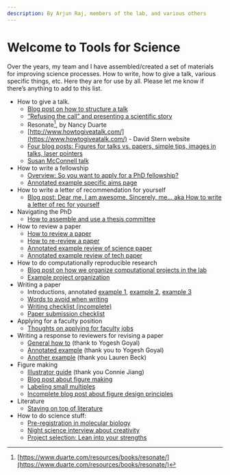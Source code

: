 ```yaml
---
description: By Arjun Raj, members of the lab, and various others
---
```


# Welcome to Tools for Science

Over the years, my team and I have assembled/created a set of materials for improving science processes. How to write, how to give a talk, various specific things, etc. Here they are for use by all. Please let me know if there’s anything to add to this list.

* How to give a talk.
  * [Blog post on how to structure a talk](group-1/blog-post-on-how-to-structure-a-talk.md)
  * [“Refusing the call” and presenting a scientific story](group-1/refusing-the-call-and-presenting-a-scientific-story.md)
  * Resonate[^1], by Nancy Duarte
  * [http://www.howtogiveatalk.com/](https://www.howtogiveatalk.com/) - David Stern website
  * [Four blog posts: Figures for talks vs. papers, simple tips, images in talks, laser pointers](group-1/four-blog-posts-figures-for-talks-vs.-papers-simple-tips-images-in-talks-laser-pointers.md)
  * [Susan McConnell talk](https://www.ibiology.org/professional-development/scientific-presentations/)
* How to write a fellowship
  * [Overview: So you want to apply for a PhD fellowship?](group-2/so-you-want-to-apply-for-a-phd-fellowship.md)
  * [Annotated example specific aims page](group-2/annotated-example-of-a-specific-aims-page.md)
* How to write a letter of recommendation for yourself
  * [Blog post: Dear me, I am awesome. Sincerely, me… aka How to write a letter of rec for yourself](dear-me-i-am-awesome.-sincerely-me...-aka-how-to-write-a-letter-of-rec-for-yourself.md)
* Navigating the PhD
  * [How to assemble and use a thesis committee](group-3/some-personal-opinions-on-how-to-assemble-and-best-use-a-thesis-committee.md)
* How to review a paper
  * [How to review a paper](http://rajlaboratory.blogspot.com/2014/04/how-to-review-paper.html)
  * [How to re-review a paper](http://rajlaboratory.blogspot.com/2014/04/how-to-re-review-paper.html)
  * [Annotated example review of science paper](https://docs.google.com/document/d/1unO4J36sfmfynFNjBbjkjIiwrdAh0rg9BAB7TKF0R\_M/edit)
  * [Annotated example review of tech paper](https://docs.google.com/document/d/1k-DCuiR0cDM4h04AQXFjViNF2A0V0MLtA9zu9e-JmcU/edit)
* How to do computationally reproducible research
  * [Blog post on how we organize computational projects in the lab](http://rajlaboratory.blogspot.com/2017/08/figure-scripting-and-how-we-organize.html)
  * [Example project organization](https://github.com/arjunrajlaboratory/example\_project)
* Writing a paper
  * Introductions, annotated [example 1](https://docs.google.com/document/d/1nqVYRTql1sgUNxT9RfE0SX0RiyH3QlgUZgX\_Jg6fsos/edit?usp=sharing), [example 2](https://docs.google.com/document/d/1lGpMFtW4x4GOx-TUmVD\_iguM-vh3nvdjNhN-R2PyXt8/edit?usp=sharing), [example 3](https://docs.google.com/document/d/1TEFLJpjwRiSM2E0gmiUg98sZFEigg\_8Pj4vblEh39xI/edit?usp=sharing)
  * [Words to avoid when writing](https://docs.google.com/document/d/1r6nDcF43esu3xBjmk3ERAmaEHKEB75\_HflSkk3zZhBk/edit)
  * [Writing checklist (incomplete)](https://docs.google.com/document/d/1DmoBuFUK6bJG9C5AM5B7i12GI2ew8egg2b-50DdgRFI/edit)
  * [Paper submission checklist](https://docs.google.com/document/d/1\_5R2c6WVjV5qi5profAlMHQd2LHhhXgzmYn\_htsJl4Q/edit?usp=sharing)
* Applying for a faculty position
  * [Thoughts on applying for faculty jobs](https://docs.google.com/document/u/0/d/1Yew6wb1PMDPanPyJIRspqFvYDcIe7FwwvmKheRy8XHI/edit)
* Writing a response to reviewers for revising a paper
  * [General how to](https://docs.google.com/document/d/1fIpY8d90g0BrTCc0AAxr3PCZHhdVZUYPDxiPqSVkKOk/edit) (thank to Yogesh Goyal)
  * [Annotated example](https://docs.google.com/document/d/17f4pyQ1kowgTOIM7mazbXV8uzp2Ev8jaDOYp7MPnYF8/edit) (thank you to Yogesh Goyal)
  * [Another example](https://drive.google.com/file/d/13d9x4V\_RowStgSjDMm8MpiKx\_xtlj5pV/view?usp=sharing) (thank you Lauren Beck)
* Figure making
  * [Illustrator guide](https://docs.google.com/document/d/1psC5olObkGHDfw3c7am9jpD2OdCN4lnCU\_QF26MAQmQ/edit#heading=h.or1to9c1y8il) (thank you Connie Jiang)
  * [Blog post about figure making](http://rajlaboratory.blogspot.com/2019/08/i-adobe-illustrator-for-scientific.html)
  * [Labeling small multiples](http://rajlaboratory.blogspot.com/2016/01/a-proposal-for-how-to-label-small.html)
  * [Incomplete blog post about figure design principles](https://docs.google.com/document/d/1RozjPwJO57FndomEKUEkG9XwDNeXWj1X24TKq5CMNa0/edit)
* Literature
  * [Staying on top of literature](https://docs.google.com/document/d/1QrDpIoOlQaUVjDnRCYqi\_2IYYeWWz6OxC1w4pY5sIQs/edit)
* How to do science stuff:
  * [Pre-registration in molecular biology](https://rajlaboratory.blogspot.com/2024/02/pre-registration-in-molecular-biology.html)
  * [Night science interview about creativity](https://nightscience.buzzsprout.com/1744020/8346595-arjun-raj-s-bag-of-tricks)
  * [Project selection: Lean into your strengths](https://rajlaboratory.blogspot.com/2024/06/project-choice-lean-into-your-strengths.html)

[^1]: [https://www.duarte.com/resources/books/resonate/](https://www.duarte.com/resources/books/resonate/)
